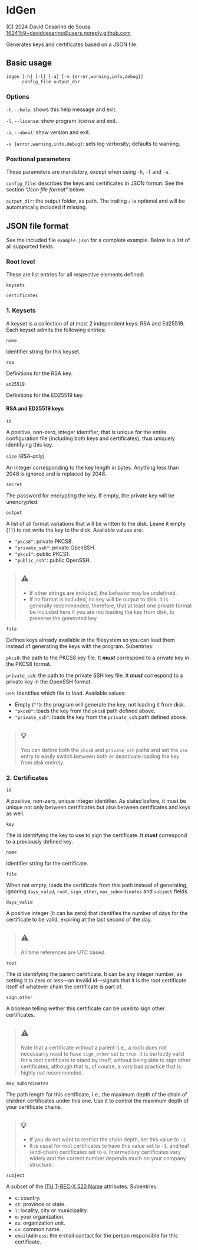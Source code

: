 # IdGen

(C) 2024 David Cesarino de Sousa <1624159+davidcesarino@users.noreply.github.com>

Generates keys and certificates based on a JSON file.

## Basic usage

```
idgen [-h] [-l] [-a] [-v {error,warning,info,debug}] 
      config_file output_dir
```

### Options

`-h`, `--help`: shows this help message and exit.

`-l`, `--license`: show program license and exit.

`-a`, `--about`: show version and exit.

`-v {error,warning,info,debug}`: sets log verbosity; defaults to warning.

### Positional parameters

These parameters are mandatory, except when using `-h`, `-l` and `-a`.

`config_file`: describes the keys and certificates in JSON format. See the 
section _“Json file format”_ below.

`output_dir`: the output folder, as path. The trailing `/` is optional and
will be automatically included if missing.

## JSON file format

See the included file `example.json` for a complete example. Below is a 
list of all supported fields.

### Root level

These are list entries for all respective elements defined:

`keysets`

`certificates`

### 1. Keysets

A keyset is a collection of at most 2 independent keys: RSA and Ed25519.
Each keyset admits the following entries:

`name`

Identifier string for this keyset.

`rsa`

Definitions for the RSA key.

`ed25519`

Definitions for the ED25519 key.

#### RSA and ED25519 keys

`id`

A positive, non-zero, integer identifier, that is unique for the entire
configuration file (including both keys and certificates), thus uniquely 
identifying this key.

`size` _(RSA-only)_

An integer corresponding to the key length in bytes. Anything less than 
2048 is ignored and is replaced by 2048.

`secret`

The password for encrypting the key. If empty, the private 
key will be unencrypted.

`output`

A list of all format variations that will be written to the disk. Leave
it empty (`[]`) to not write the key to the disk. Available values are:

- `"pkcs8"`: private PKCS8.
- `"private_ssh"`: private OpenSSH.
- `"pkcs1"`: public PKCS1.
- `"public_ssh"`: public OpenSSH.

> ## ⚠️
> 
> - If other strings are included, the behavior may be undefined.
> - If no format is included, no key will be output to disk. 
>   It is generally recommended, therefore, that at least one private 
>   format be included here if you are not loading the key from disk, to
>   preserve the generated key.

`file`

Defines keys already available in the filesystem so you can load them
instead of generating the keys with the program. Subentries:

`pkcs8`: the path to the PKCS8 key file. It _**must**_ correspond to a 
private key in the PKCS8 format.

`private_ssh`: the path to the private SSH key file. It _**must**_
correspond to a private key in the OpenSSH format.

`use`: Identifies which file to load. Available values:
  - Empty (`""`): the program will generate the key, not loading it from disk.
  - `"pkcs8"`: loads the key from the `pkcs8` path defined above.
  - `"private_ssh"`: loads the key from the `private_ssh` path defined above.

> ## 💡
>
> You can define both the `pkcs8` and `private_ssh` paths and set the
> `use` entry to easily switch between both or deactivate loading the key
> from disk entirely.

### 2. Certificates

`id`

A positive, non-zero, unique integer identifier. As stated before, it
must be unique not only between certificates but also between certificates
and keys as well.

`key`

The id identifying the key to use to sign the certificate. It _**must**_
correspond to a previously defined key.

`name`

Identifier string for the certificate.

`file`

When not empty, loads the certificate from this path instead of generating, 
ignoring `days_valid`, `root`, `sign_other`, `max_subordinates` and 
`subject` fields.

`days_valid`

A positive integer (it can be zero) that identifies the number of days
for the certificate to be valid, expiring at the last second of the day.

> ## ⚠️
>
> All time references are UTC based.

`root`

The id identifying the parent certificate. It can be any integer number,
as setting it to zero or less—an invalid id—signals that it is the 
root certificate itself of whatever chain the certificate is part of.

`sign_other`

A boolean telling wether this certificate can be used to sign other 
certificates.

> ## ⚠️
>
> Note that a certificate without a parent (i.e., a root) does not 
> necessarily need to have `sign_other` set to `true`. It is perfectly 
> valid for a root certificate to stand by itself, without being able to
> sign other certificates, although that is, of course, a _very_ bad 
> practice that is highly _not_ recommended.

`max_subordinates`

The path length for this certificate, i.e., the maximum depth of the chain
of children certificates under this one. Use it to control the maximum 
depth of your certificate chains.

> ## 💡
> - If you do not want to restrict the chain depth, set this value to `-1`.
> - It is usual for root certificates to have this value set to `-1`, and 
>   leaf (end-chain) certificates set to `0`. Intermediary certificates
>   vary widely and the correct number depends much on your company 
>   structure.

`subject`

A subset of the [ITU T-REC-X.520 Name](https://www.itu.int/rec/T-REC-X.520) 
attributes. Subentries:

- `c`: country.
- `st`: province or state.
- `l`: locality, city or municipality.
- `o`: your organization.
- `ou`: organization unit.
- `cn`: common name.
- `emailAddress`: the e-mail contact for the person responsible for this
                  certificate.
